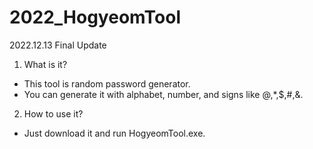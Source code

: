 # 2022_HogyeomTool

2022.12.13 Final Update

1. What is it?
- This tool is random password generator.
- You can generate it with alphabet, number, and signs like @,*,$,#,&.

2. How to use it?
- Just download it and run HogyeomTool.exe.
